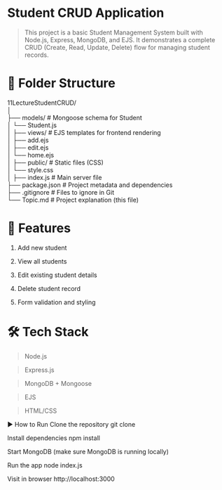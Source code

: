 # Student CRUD Application
> This project is a basic Student Management System built with Node.js, Express, MongoDB, and EJS. It demonstrates a complete CRUD (Create, Read, Update, Delete) flow for managing student records.

# 📁 Folder Structure

11LectureStudentCRUD/<br>
│<br>
├── models/  # Mongoose schema for Student<br>
│   └── Student.js<br>
│
├── views/              # EJS templates for frontend rendering <br>
│   ├── add.ejs<br>
│   ├── edit.ejs<br>
│   └── home.ejs<br>
│
├── public/             # Static files (CSS)<br>
│   └── style.css<br>
│
├── index.js            # Main server file<br>
├── package.json        # Project metadata and dependencies<br>
├── .gitignore          # Files to ignore in Git<br>
└── Topic.md            # Project explanation (this file)<br>

# 🚀 Features
1. Add new student

2. View all students

3. Edit existing student details

4. Delete student record

5. Form validation and styling

# 🛠 Tech Stack
> Node.js

> Express.js

> MongoDB + Mongoose

> EJS

> HTML/CSS

▶️ How to Run
Clone the repository
git clone <repo-url>

Install dependencies
npm install

Start MongoDB (make sure MongoDB is running locally)

Run the app
node index.js

Visit in browser
http://localhost:3000